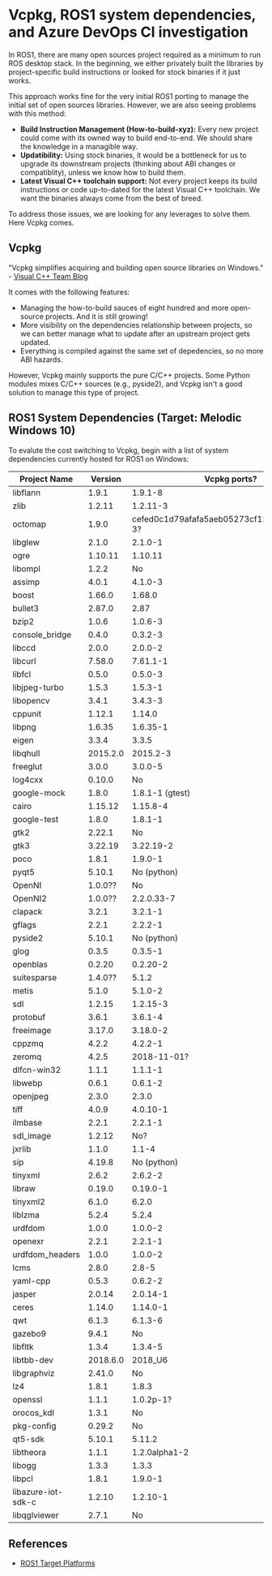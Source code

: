 # Vcpkg, ROS1 system dependencies, and Azure DevOps CI investigation

In ROS1, there are many open sources project required as a minimum to run ROS desktop stack. In the beginning, we either privately built the libraries by project-specific build instructions or looked for stock binaries if it just works.

This approach works fine for the very initial ROS1 porting to manage the initial set of open sources libraries. However, we are also seeing problems with this method:
* **Build Instruction Management (How-to-build-xyz):** Every new project could come with its owned way to build end-to-end. We should share the knowledge in a managible way.
* **Updatibility:** Using stock binaries, it would be a bottleneck for us to upgrade its downstream projects (thinking about ABI changes or compatiblity), unless we know how to build them.
* **Latest Visual C++ toolchain support:** Not every project keeps its build instructions or code up-to-dated for the latest Visual C++ toolchain. We want the binaries always come from the best of breed.

To address those issues, we are looking for any leverages to solve them. Here Vcpkg comes.

## Vcpkg

"Vcpkg simplifies acquiring and building open source libraries on Windows." - [Visual C++ Team Blog](https://blogs.msdn.microsoft.com/vcblog/2016/09/19/vcpkg-a-tool-to-acquire-and-build-c-open-source-libraries-on-windows/)

It comes with the following features:
* Managing the how-to-build sauces of eight hundred and more open-source projects. And it is still growing!
* More visibility on the dependencies relationship between projects, so we can better manage what to update after an upstream project gets updated.
* Everything is compiled against the same set of depedencies, so no more ABI hazards.

However, Vcpkg mainly supports the pure C/C++ projects. Some Python modules mixes C/C++ sources (e.g., pyside2), and Vcpkg isn't a good solution to manage this type of project.


## ROS1 System Dependencies (Target: Melodic Windows 10)


To evalute the cost switching to Vcpkg, begin with a list of system dependencies currently hosted for ROS1 on Windows:

| Project Name   | Version | Vcpkg ports? |
|-------|-----|-----|
| libflann | 1.9.1            | 1.9.1-8 |
| zlib | 1.2.11               | 1.2.11-3 |
| octomap | 1.9.0             | cefed0c1d79afafa5aeb05273cf1246b093b771c-3? |
| libglew | 2.1.0             | 2.1.0-1 |
| ogre | 1.10.11              | 1.10.11 |
| libompl | 1.2.2             | No |
| assimp | 4.0.1              | 4.1.0-3 |
| boost | 1.66.0              | 1.68.0 |
| bullet3 | 2.87.0            | 2.87 |
| bzip2 | 1.0.6               | 1.0.6-3 |
| console_bridge | 0.4.0      | 0.3.2-3 |
| libccd | 2.0.0              | 2.0.0-2 |
| libcurl | 7.58.0            | 7.61.1-1 |
| libfcl | 0.5.0              | 0.5.0-3 |
| libjpeg-turbo | 1.5.3       | 1.5.3-1 |
| libopencv | 3.4.1           | 3.4.3-3 |
| cppunit | 1.12.1            | 1.14.0 |
| libpng | 1.6.35             | 1.6.35-1 |
| eigen | 3.3.4               | 3.3.5 |
| libqhull | 2015.2.0         | 2015.2-3 |
| freeglut | 3.0.0            | 3.0.0-5 |
| log4cxx | 0.10.0            | No |
| google-mock | 1.8.0         | 1.8.1-1 (gtest) |
| cairo | 1.15.12             | 1.15.8-4 |
| google-test | 1.8.0         | 1.8.1-1 |
| gtk2 | 2.22.1               | No |
| gtk3 | 3.22.19              | 3.22.19-2 |
| poco | 1.8.1                | 1.9.0-1 |
| pyqt5 | 5.10.1              | No (python) |
| OpenNI | 1.0.0??              | No |
| OpenNI2 | 1.0.0??             | 2.2.0.33-7 |
| clapack | 3.2.1             | 3.2.1-1 |
| gflags | 2.2.1              | 2.2.2-1 |
| pyside2 | 5.10.1            | No (python) |
| glog | 0.3.5                | 0.3.5-1 |
| openblas | 0.2.20           | 0.2.20-2 |
| suitesparse | 1.4.0??         | 5.1.2 |
| metis | 5.1.0               | 5.1.0-2 |
| sdl | 1.2.15                | 1.2.15-3 |
| protobuf | 3.6.1            | 3.6.1-4 |
| freeimage | 3.17.0          | 3.18.0-2 |
| cppzmq | 4.2.2              | 4.2.2-1 |
| zeromq | 4.2.5              | 2018-11-01? |
| dlfcn-win32 | 1.1.1         | 1.1.1-1 |
| libwebp | 0.6.1             | 0.6.1-2 |
| openjpeg | 2.3.0            | 2.3.0 |
| tiff | 4.0.9                | 4.0.10-1 |
| ilmbase | 2.2.1             | 2.2.1-1 |
| sdl_image | 1.2.12          | No? |
| jxrlib | 1.1.0              | 1.1-4 |
| sip | 4.19.8                | No (python) |
| tinyxml | 2.6.2             | 2.6.2-2 |
| libraw | 0.19.0             | 0.19.0-1 |
| tinyxml2 | 6.1.0            | 6.2.0 |
| liblzma | 5.2.4             | 5.2.4 |
| urdfdom | 1.0.0             | 1.0.0-2 |
| openexr | 2.2.1             | 2.2.1-1 |
| urdfdom_headers | 1.0.0     | 1.0.0-2 |
| lcms | 2.8.0                | 2.8-5 |
| yaml-cpp | 0.5.3            | 0.6.2-2 |
| jasper | 2.0.14             | 2.0.14-1 |
| ceres | 1.14.0              | 1.14.0-1 |
| qwt | 6.1.3                 | 6.1.3-6 |
| gazebo9 | 9.4.1             | No |
| libfltk | 1.3.4             | 1.3.4-5 |
| libtbb-dev | 2018.6.0       | 2018_U6 |
| libgraphviz | 2.41.0        | No |
| lz4 | 1.8.1                 | 1.8.3 |
| openssl | 1.1.1             | 1.0.2p-1? |
| orocos_kdl | 1.3.1          | No |
| pkg-config | 0.29.2         | No |
| qt5-sdk | 5.10.1            | 5.11.2 |
| libtheora | 1.1.1           | 1.2.0alpha1-2 |
| libogg | 1.3.3              | 1.3.3 |
| libpcl | 1.8.1              | 1.9.0-1 |
| libazure-iot-sdk-c | 1.2.10 | 1.2.10-1 |
| libqglviewer | 2.7.1        | No |

## References
* [ROS1 Target Platforms](http://www.ros.org/reps/rep-0003.html#melodic-morenia-may-2018-may-2023)

